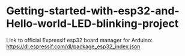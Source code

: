 # Getting-started-with-esp32-and-Hello-world-LED-blinking-project

Link to official Expressif esp32 board manager for Arduino:
https://dl.espressif.com/dl/package_esp32_index.json
